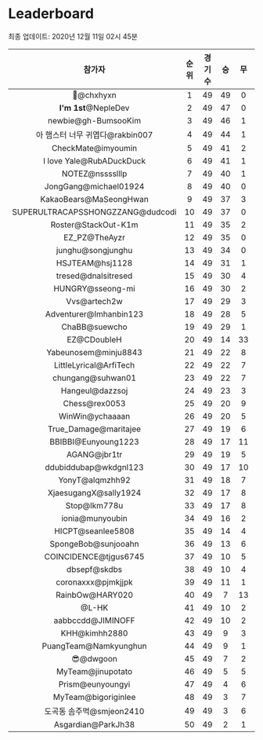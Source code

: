 # Leaderboard
최종 업데이트: 2020년 12월 11일 02시 45분




| 참가자 | 순위 | 경기수 | 승 | 무 | 패 | 승점 |
|:---:|:---:|:---:|:---:|:---:|:---:|:---:|
| 👑@chxhyxn | 1 | 49 | 49 | 0 | 0 | 147 |
| **I'm 1st**@NepleDev | 2 | 49 | 47 | 0 | 2 | 141 |
| newbie@gh-BumsooKim | 3 | 49 | 46 | 1 | 2 | 139 |
| 아 햄스터 너무 귀엽다@rakbin007 | 4 | 49 | 44 | 1 | 4 | 133 |
| CheckMate@imyoumin | 5 | 49 | 41 | 2 | 6 | 125 |
| I love Yale@RubADuckDuck | 6 | 49 | 41 | 1 | 7 | 124 |
| NOTEZ@nsssslllp | 7 | 49 | 40 | 1 | 8 | 121 |
| JongGang@michael01924 | 8 | 49 | 40 | 0 | 9 | 120 |
| KakaoBears@MaSeongHwan | 9 | 49 | 37 | 3 | 9 | 114 |
| SUPERULTRACAPSSHONGZZANG@dudcodi | 10 | 49 | 37 | 0 | 12 | 111 |
| Roster@StackOut-K1m | 11 | 49 | 35 | 2 | 12 | 107 |
| EZ_PZ@TheAyzr | 12 | 49 | 35 | 0 | 14 | 105 |
| junghu@songjunghu | 13 | 49 | 34 | 0 | 15 | 102 |
| HSJTEAM@hsj1128 | 14 | 49 | 31 | 1 | 17 | 94 |
| tresed@dnalsitresed | 15 | 49 | 30 | 4 | 15 | 94 |
| HUNGRY@sseong-mi | 16 | 49 | 30 | 2 | 17 | 92 |
| Vvs@artech2w | 17 | 49 | 29 | 3 | 17 | 90 |
| Adventurer@Imhanbin123 | 18 | 49 | 28 | 5 | 16 | 89 |
| ChaBB@suewcho | 19 | 49 | 29 | 1 | 19 | 88 |
| EZ@CDoubleH | 20 | 49 | 14 | 33 | 2 | 75 |
| Yabeunosem@minju8843 | 21 | 49 | 22 | 8 | 19 | 74 |
| LittleLyrical@ArfiTech | 22 | 49 | 22 | 7 | 20 | 73 |
| chungang@suhwan01 | 23 | 49 | 22 | 7 | 20 | 73 |
| Hangeul@dazzsoj | 24 | 49 | 23 | 3 | 23 | 72 |
| Chess@rex0053 | 25 | 49 | 20 | 9 | 20 | 69 |
| WinWin@ychaaaan | 26 | 49 | 20 | 5 | 24 | 65 |
| True_Damage@maritajee | 27 | 49 | 19 | 6 | 24 | 63 |
| BBIBBI@Eunyoung1223 | 28 | 49 | 17 | 11 | 21 | 62 |
| AGANG@jbr1tr | 29 | 49 | 19 | 5 | 25 | 62 |
| ddubiddubap@wkdgnl123 | 30 | 49 | 17 | 10 | 22 | 61 |
| YonyT@alqmzhh92 | 31 | 49 | 18 | 7 | 24 | 61 |
| XjaesugangX@sally1924 | 32 | 49 | 17 | 8 | 24 | 59 |
| Stop@lkm778u | 33 | 49 | 17 | 8 | 24 | 59 |
| ionia@munyoubin | 34 | 49 | 16 | 2 | 31 | 50 |
| HICPT@seanlee5808 | 35 | 49 | 14 | 4 | 31 | 46 |
| SpongeBob@sunjooahn | 36 | 49 | 13 | 6 | 30 | 45 |
| COINCIDENCE@tjgus6745 | 37 | 49 | 10 | 5 | 34 | 35 |
| dbsepf@skdbs | 38 | 49 | 10 | 4 | 35 | 34 |
| coronaxxx@pjmkjjpk | 39 | 49 | 11 | 1 | 37 | 34 |
| RainbOw@HARY020 | 40 | 49 | 7 | 13 | 29 | 34 |
| @L-HK | 41 | 49 | 10 | 2 | 37 | 32 |
| aabbccdd@JIMINOFF | 42 | 49 | 10 | 2 | 37 | 32 |
| KHH@kimhh2880 | 43 | 49 | 9 | 3 | 37 | 30 |
| PuangTeam@Namkyunghun | 44 | 49 | 9 | 1 | 39 | 28 |
| 😎@dwgoon | 45 | 49 | 7 | 2 | 40 | 23 |
| MyTeam@jinupotato | 46 | 49 | 5 | 5 | 39 | 20 |
| Prism@eunyoungyi | 47 | 49 | 4 | 6 | 39 | 18 |
| MyTeam@bigoriginlee | 48 | 49 | 3 | 7 | 39 | 16 |
| 도곡동 솜주먹@smjeon2410 | 49 | 49 | 3 | 6 | 40 | 15 |
| Asgardian@ParkJh38 | 50 | 49 | 2 | 1 | 46 | 7 |